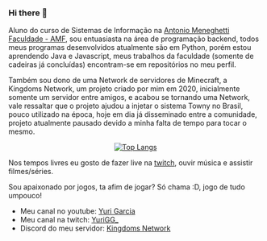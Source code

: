### Hi there 👋

Aluno do curso de Sistemas de Informação na [Antonio Meneghetti Faculdade - AMF](https://faculdadeam.edu.br), sou entuasiasta na área de programação backend, todos meus programas desenvolvidos atualmente são em Python, porém estou aprendendo Java e Javascript, meus trabalhos da faculdade (somente de cadeiras já concluídas) encontram-se em repositórios no meu perfil.


Também sou dono de uma Network de servidores de Minecraft, a Kingdoms Network, um projeto criado por mim em 2020, inicialmente somente um servidor entre amigos, e acabou se tornando uma Network, vale ressaltar que o projeto ajudou a injetar o sistema Towny no Brasil, pouco utilizado na época, hoje em dia já disseminado entre a comunidade, projeto atualmente pausado devido a minha falta de tempo para tocar o mesmo.

<div align="center" >

[![Top Langs](https://github-readme-stats.vercel.app/api/top-langs/?username=owYuriGG&layout=compact&theme=radical&bg_color=30,0d0d0d,191919&title_color=fff&text_color=fff&icon_color=79ff97)](https://github.com/anuraghazra/github-readme-stats)
</div>


Nos tempos livres eu gosto de fazer live na [twitch](https://www.twitch.tv/yurigg_), ouvir música e assistir filmes/séries.

Sou apaixonado por jogos, ta afim de jogar? Só chama :D, jogo de tudo umpouco!

- Meu canal no youtube: [Yuri Garcia](https://www.youtube.com/channel/UC-KchKSV_XH1e3W8OIf6-Bw)
- Meu canal na twitch: [YuriGG_](https://www.twitch.tv/yurigg_)
- Discord do meu servidor: [Kingdoms Network](https://discord.gg/fAWE67cZ9k)
<!--
**owYuriGG/owYuriGG** is a ✨ _special_ ✨ repository because its `README.md` (this file) appears on your GitHub profile.

Here are some ideas to get you started:

- 🔭 I’m currently working on ...
- 🌱 I’m currently learning ...
- 👯 I’m looking to collaborate on ...
- 🤔 I’m looking for help with ...
- 💬 Ask me about ...
- 📫 How to reach me: ...
- 😄 Pronouns: ...
- ⚡ Fun fact: ...
-->
